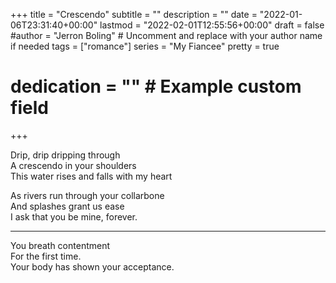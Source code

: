 +++
title = "Crescendo"
subtitle = ""
description = ""
date = "2022-01-06T23:31:40+00:00"
lastmod = "2022-02-01T12:55:56+00:00"
draft = false
#author = "Jerron Boling" # Uncomment and replace with your author name if needed
tags = ["romance"]
series = "My Fiancee"
pretty = true
# dedication = "" # Example custom field
+++

Drip, drip dripping through  
A crescendo in your shoulders   
This water rises and falls with my heart

As rivers run through your collarbone  
And splashes grant us ease  
I ask that you be mine, forever. 

---

You breath contentment   
For the first time.   
Your body has shown your acceptance. 


